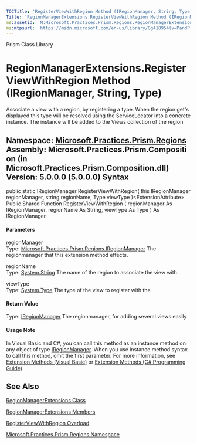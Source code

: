 ```yaml
---
TOCTitle: 'RegisterViewWithRegion Method (IRegionManager, String, Type)'
Title: 'RegionManagerExtensions.RegisterViewWithRegion Method (IRegionManager, String, Type) (Microsoft.Practices.Prism.Regions)'
ms:assetid: 'M:Microsoft.Practices.Prism.Regions.RegionManagerExtensions.RegisterViewWithRegion(Microsoft.Practices.Prism.Regions.IRegionManager,System.String,System.Type)'
ms:mtpsurl: 'https://msdn.microsoft.com/en-us/library/Gg418954(v=PandP.50)'
---
```


Prism Class Library

RegionManagerExtensions.RegisterViewWithRegion Method (IRegionManager, String, Type)
========================================================================================

Associate a view with a region, by registering a type. When the region get's displayed this type will be resolved using the ServiceLocator into a concrete instance. The instance will be added to the Views collection of the region

**Namespace:** [Microsoft.Practices.Prism.Regions](https://msdn.microsoft.com/n:microsoft.practices.prism.regions)
**Assembly:** Microsoft.Practices.Prism.Composition (in Microsoft.Practices.Prism.Composition.dll) Version: 5.0.0.0 (5.0.0.0)
Syntax
------

<span id="syntaxToggle"></span>public static IRegionManager RegisterViewWithRegion( this IRegionManager regionManager, string regionName, Type viewType )&lt;ExtensionAttribute&gt; Public Shared Function RegisterViewWithRegion ( regionManager As IRegionManager, regionName As String, viewType As Type ) As IRegionManager
#### Parameters

regionManager  
Type: [Microsoft.Practices.Prism.Regions.IRegionManager](https://msdn.microsoft.com/t:microsoft.practices.prism.regions.iregionmanager)
The regionmanager that this extension method effects.

regionName  
Type: [System.String](http://msdn2.microsoft.com/en-us/library/s1wwdcbf)
The name of the region to associate the view with.

viewType  
Type: [System.Type](http://msdn2.microsoft.com/en-us/library/42892f65)
The type of the view to register with the

#### Return Value

Type: [IRegionManager](https://msdn.microsoft.com/t:microsoft.practices.prism.regions.iregionmanager)
The regionmanager, for adding several views easily
#### Usage Note

In Visual Basic and C\#, you can call this method as an instance method on any object of type [IRegionManager](https://msdn.microsoft.com/t:microsoft.practices.prism.regions.iregionmanager). When you use instance method syntax to call this method, omit the first parameter. For more information, see [Extension Methods (Visual Basic)](http://msdn.microsoft.com/en-us/library/bb384936.aspx) or [Extension Methods (C\# Programming Guide)](http://msdn.microsoft.com/en-us/library/bb383977.aspx).

See Also
--------


[RegionManagerExtensions Class](https://msdn.microsoft.com/t:microsoft.practices.prism.regions.regionmanagerextensions)

[RegionManagerExtensions Members](https://msdn.microsoft.com/allmembers.t:microsoft.practices.prism.regions.regionmanagerextensions)

[RegisterViewWithRegion Overload](https://msdn.microsoft.com/overload:microsoft.practices.prism.regions.regionmanagerextensions.registerviewwithregion)

[Microsoft.Practices.Prism.Regions Namespace](https://msdn.microsoft.com/n:microsoft.practices.prism.regions)
